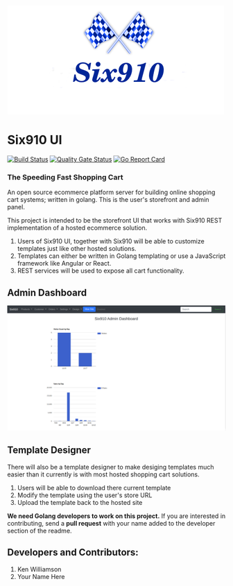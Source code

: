 ![](./six910.png)

# Six910 UI

[![Build Status](https://travis-ci.org/Ulbora/Six910-ui.svg?branch=master)](https://travis-ci.org/Ulbora/Six910-ui)
[![Quality Gate Status](https://sonarcloud.io/api/project_badges/measure?project=Six910-ui&metric=alert_status)](https://sonarcloud.io/dashboard?id=Six910-ui)
[![Go Report Card](https://goreportcard.com/badge/github.com/Ulbora/Six910-ui)](https://goreportcard.com/report/github.com/Ulbora/Six910-ui)

### The Speeding Fast Shopping Cart
An open source ecommerce platform server for building online shopping cart systems; written in golang. This is the user's storefront and admin panel.

This project is intended to be the storefront UI that works with Six910 REST implementation of a hosted ecommerce solution. 

1. Users of Six910 UI, together with Six910 will be able to customize templates just like other hosted solutions.
2. Templates can either be written in Golang templating or use a JavaScript framework like Angular or React.
3. REST services will be used to expose all cart functionality.

## Admin Dashboard

![](./six910-ul-admin-dashboard.png)

## Template Designer
There will also be a template designer to make desiging templates much easier than it currently is with most hosted shopping cart solutions.

1. Users will be able to download there current template
2. Modify the template using the user's store URL
3. Upload the template back to the hosted site

**We need Golang developers to work on this project.** If you are interested in contributing, send a **pull request** with your name added to the developer section of the readme.

## Developers and Contributors:

1. Ken Williamson
2. Your Name Here


